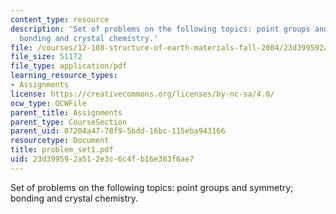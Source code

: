 ```yaml
---
content_type: resource
description: 'Set of problems on the following topics: point groups and symmetry;
  bonding and crystal chemistry.'
file: /courses/12-108-structure-of-earth-materials-fall-2004/23d399592a512e3c6c4fb16e383f6ae7_problem_set1.pdf
file_size: 51172
file_type: application/pdf
learning_resource_types:
- Assignments
license: https://creativecommons.org/licenses/by-nc-sa/4.0/
ocw_type: OCWFile
parent_title: Assignments
parent_type: CourseSection
parent_uid: 07204a47-78f9-5bdd-16bc-115eba943166
resourcetype: Document
title: problem_set1.pdf
uid: 23d39959-2a51-2e3c-6c4f-b16e383f6ae7
---
```

Set of problems on the following topics: point groups and symmetry; bonding and crystal chemistry.